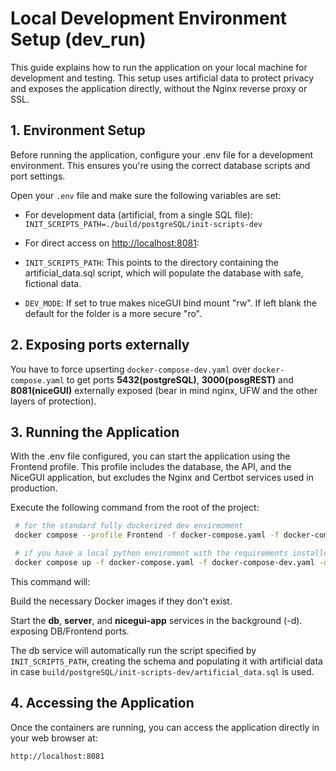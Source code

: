 # Local Development Environment Setup (dev_run)

This guide explains how to run the application on your local machine for development and testing. This setup uses artificial data to protect privacy and exposes the application directly, without the Nginx reverse proxy or SSL.

## 1. Environment Setup

Before running the application, configure your .env file for a development environment. This ensures you're using the correct database scripts and port settings.

Open your  `.env` file and make sure the following variables are set:

* For development data (artificial, from a single SQL file):
`INIT_SCRIPTS_PATH=./build/postgreSQL/init-scripts-dev`

* For direct access on <http://localhost:8081>:

* `INIT_SCRIPTS_PATH`: This points to the directory containing the artificial_data.sql script, which will populate the database with safe, fictional data.

* `DEV_MODE`: If set to true makes niceGUI bind mount "rw". If left blank the default for the folder is a more secure "ro".

## 2. Exposing ports externally

You have to force upserting `docker-compose-dev.yaml` over `docker-compose.yaml` to get ports **5432(postgreSQL)**, **3000(posgREST)** and **8081(niceGUI)** externally exposed (bear in mind nginx, UFW and the other layers of protection).

## 3. Running the Application

With the .env file configured, you can start the application using the Frontend profile. This profile includes the database, the API, and the NiceGUI application, but excludes the Nginx and Certbot services used in production.

Execute the following command from the root of the project:

```bash
 # for the standard fully dockerized dev envirmoment
 docker compose --profile Frontend -f docker-compose.yaml -f docker-compose-dev.yaml up -d

 # if you have a local python enviroment with the requirements installed you could run the frontend directly from source
 docker compose up -f docker-compose.yaml -f docker-compose-dev.yaml -d && python build/niceGUI/main.py
```

This command will:

Build the necessary Docker images if they don't exist.

Start the **db**, **server**, and **nicegui-app** services in the background (-d). exposing DB/Frontend ports.

The db service will automatically run the script specified by  `INIT_SCRIPTS_PATH`, creating the schema and populating it with artificial data in case `build/postgreSQL/init-scripts-dev/artificial_data.sql` is used.

## 4. Accessing the Application

Once the containers are running, you can access the application directly in your web browser at:

```bash
http://localhost:8081
```
